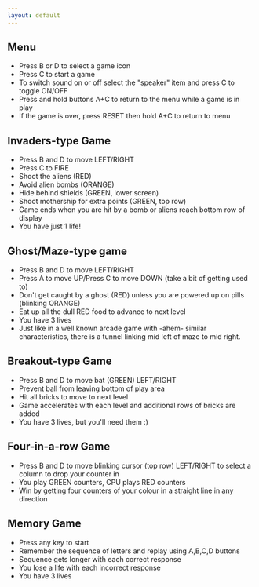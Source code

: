 ```yaml
---
layout: default
---
```

## Menu
* Press B or D to select a game icon
* Press C to start a game
* To switch sound on or off select the "speaker" item and press C to toggle ON/OFF
* Press and hold buttons A+C to return to the menu while a game is in play
* If the game is over, press RESET then hold A+C to return to menu

## Invaders-type Game
* Press B and D to move LEFT/RIGHT
* Press C to FIRE
* Shoot the aliens (RED)
* Avoid alien bombs (ORANGE)
* Hide behind shields (GREEN, lower screen) 
* Shoot mothership for extra points (GREEN, top row)
* Game ends when you are hit by a bomb or aliens reach bottom row of display
* You have just 1 life!

## Ghost/Maze-type game
* Press B and D to move LEFT/RIGHT
* Press A to move UP/Press C to move DOWN (take a bit of getting used to)
* Don't get caught by a ghost (RED) unless you are powered up on pills (blinking ORANGE) 
* Eat up all the dull RED food to advance to next level
* You have 3 lives
* Just like in a well known arcade game with -ahem- similar characteristics, there is a tunnel linking mid left of maze to mid right.

## Breakout-type Game
* Press B and D to move bat (GREEN) LEFT/RIGHT
* Prevent ball from leaving bottom of play area
* Hit all bricks to move to next level
* Game accelerates with each level and additional rows of bricks are added
* You have 3 lives, but you'll need them :)

## Four-in-a-row Game
* Press B and D to move blinking cursor (top row) LEFT/RIGHT to select a column to drop your counter in
* You play GREEN counters, CPU plays RED counters
* Win by getting four counters of your colour in a straight line in any direction

## Memory Game
* Press any key to start
* Remember the sequence of letters and replay using A,B,C,D buttons
* Sequence gets longer with each correct response
* You lose a life with each incorrect response
* You have 3 lives